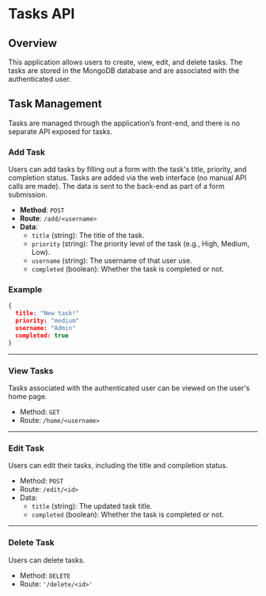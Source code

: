 # Tasks API

## Overview
This application allows users to create, view, edit, and delete tasks. The tasks are stored in the MongoDB database and are associated with the authenticated user.

## Task Management

Tasks are managed through the application’s front-end, and there is no separate API exposed for tasks.

### Add Task

Users can add tasks by filling out a form with the task's title, priority, and completion status.
Tasks are added via the web interface (no manual API calls are made). The data is sent to the back-end as part of a form submission.

- **Method**: `POST`
- **Route**: `/add/<username>`
- **Data**: 
    - `title` (string): The title of the task.
    - `priority` (string): The priority level of the task (e.g., High, Medium, Low).
    - `username` (string): The username of that user use.
    - `completed` (boolean): Whether the task is completed or not.


### Example

```json
{
  title: "New task!"
  priority: "medium"
  username: "Admin"
  completed: true
}
```

---

### View Tasks

Tasks associated with the authenticated user can be viewed on the user's home page.

* Method: `GET`
* Route: `/home/<username>`

---

### Edit Task

Users can edit their tasks, including the title and completion status.

* Method: `POST`
* Route: `/edit/<id>`
* Data:
    * `title` (string): The updated task title.
    * `completed` (boolean): Whether the task is completed or not.

---

### Delete Task

Users can delete tasks.

* Method: `DELETE`
* Route: `'/delete/<id>'`